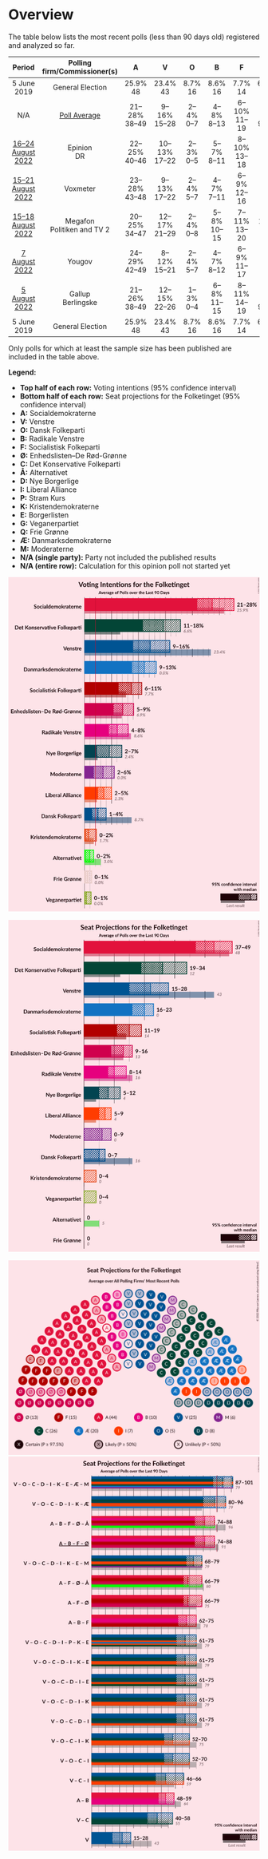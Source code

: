 # Overview

The table below lists the most recent polls (less than 90 days old) registered and analyzed so far.

| Period     | Polling firm/Commissioner(s) | A | V | O | B | F | Ø | C | Å | D | I | P | K | E | G | Q | Æ | M |
|:----------:|:----------------------------:|:--:|:--:|:--:|:--:|:--:|:--:|:--:|:--:|:--:|:--:|:--:|:--:|:--:|:--:|:--:|:--:|:--:|
| 5 June 2019 | General Election | 25.9% <br> 48 | 23.4% <br> 43 | 8.7% <br> 16 | 8.6% <br> 16 | 7.7% <br> 14 | 6.9% <br> 13 | 6.6% <br> 12 | 3.0% <br> 5 | 2.4% <br> 4 | 2.3% <br> 4 | 1.8% <br> 0 | 1.7% <br> 0 | 0.8% <br> 0 | 0.0% <br> 0 | 0.0% <br> 0 | 0.0% <br> 0 | 0.0% <br> 0 |
| N/A | [Poll Average](average.html) | 21–28% <br> 38–49 | 9–16% <br> 15–28 | 2–4% <br> 0–7 | 4–8% <br> 8–13 | 6–10% <br> 11–19 | 5–9% <br> 9–16 | 11–18% <br> 20–34 | 0–2% <br> 0 | 2–7% <br> 5–12 | 3–6% <br> 5–10 | N/A <br> N/A | 0–2% <br> 0–4 | N/A <br> N/A | 0–1% <br> 0–4 | 0–1% <br> 0 | 8–13% <br> 15–23 | 1–5% <br> 0–9 |
| [16–24 August 2022](2022-08-24-Epinion.html) | Epinion <br> DR | 22–25% <br> 40–46 | 10–13% <br> 17–22 | 2–3% <br> 0–5 | 5–7% <br> 8–11 | 8–10% <br> 13–18 | 6–8% <br> 12–16 | 15–18% <br> 29–34 | 1–2% <br> 0 | 3–5% <br> 7–8 | 2–4% <br> 4–6 | N/A <br> N/A | 0–1% <br> 0 | N/A <br> N/A | 0–1% <br> 0 | 0–1% <br> 0 | 11–13% <br> 20–24 | 2–4% <br> 4–6 |
| [15–21 August 2022](2022-08-21-Voxmeter.html) | Voxmeter | 23–28% <br> 43–48 | 9–13% <br> 17–22 | 2–4% <br> 5–7 | 4–7% <br> 7–11 | 6–9% <br> 12–16 | 6–9% <br> 12–16 | 14–19% <br> 25–32 | 1–2% <br> 0 | 3–6% <br> 7–12 | 4–6% <br> 8–12 | N/A <br> N/A | 0–1% <br> 0 | N/A <br> N/A | 0–1% <br> 0 | 0–1% <br> 0 | 8–11% <br> 14–20 | 1–3% <br> 0–5 |
| [15–18 August 2022](2022-08-18-Megafon.html) | Megafon <br> Politiken and TV 2 | 20–25% <br> 34–47 | 12–17% <br> 21–29 | 2–4% <br> 0–8 | 5–8% <br> 10–15 | 7–11% <br> 13–20 | 6–10% <br> 10–17 | 13–18% <br> 23–33 | 1–2% <br> 0 | 2–4% <br> 4–7 | 3–5% <br> 5–9 | N/A <br> N/A | 0–1% <br> 0 | N/A <br> N/A | 0–1% <br> 0 | 0–2% <br> 0 | 8–12% <br> 14–22 | 1–3% <br> 0–6 |
| [7 August 2022](2022-08-07-Yougov.html) | Yougov | 24–29% <br> 42–49 | 8–12% <br> 15–21 | 2–4% <br> 5–7 | 4–7% <br> 8–12 | 6–9% <br> 11–17 | 6–8% <br> 10–14 | 12–16% <br> 22–26 | 1–2% <br> 0 | 4–7% <br> 8–12 | 2–4% <br> 5–7 | N/A <br> N/A | 0–1% <br> 0 | N/A <br> N/A | 0–1% <br> 0–4 | 0–1% <br> 0 | 10–14% <br> 18–25 | 4–6% <br> 6–9 |
| [5 August 2022](2022-08-05-Gallup.html) | Gallup <br> Berlingske | 21–26% <br> 38–49 | 12–15% <br> 22–26 | 1–3% <br> 0–4 | 6–8% <br> 11–15 | 8–11% <br> 14–19 | 5–7% <br> 9–13 | 10–13% <br> 19–23 | 0–1% <br> 0 | 5–7% <br> 9–12 | 3–5% <br> 6–10 | N/A <br> N/A | 1–2% <br> 0–4 | N/A <br> N/A | 0–1% <br> 0 | 0–1% <br> 0 | 9–12% <br> 16–21 | 3–5% <br> 6–9 |
| 5 June 2019 | General Election | 25.9% <br> 48 | 23.4% <br> 43 | 8.7% <br> 16 | 8.6% <br> 16 | 7.7% <br> 14 | 6.9% <br> 13 | 6.6% <br> 12 | 3.0% <br> 5 | 2.4% <br> 4 | 2.3% <br> 4 | 1.8% <br> 0 | 1.7% <br> 0 | 0.8% <br> 0 | 0.0% <br> 0 | 0.0% <br> 0 | 0.0% <br> 0 | 0.0% <br> 0 |

Only polls for which at least the sample size has been published are included in the table above.

**Legend:**
+ **Top half of each row:** Voting intentions (95% confidence interval)
+ **Bottom half of each row:** Seat projections for the Folketinget (95% confidence interval)
+ **A:** Socialdemokraterne
+ **V:** Venstre
+ **O:** Dansk Folkeparti
+ **B:** Radikale Venstre
+ **F:** Socialistisk Folkeparti
+ **Ø:** Enhedslisten–De Rød-Grønne
+ **C:** Det Konservative Folkeparti
+ **Å:** Alternativet
+ **D:** Nye Borgerlige
+ **I:** Liberal Alliance
+ **P:** Stram Kurs
+ **K:** Kristendemokraterne
+ **E:** Borgerlisten
+ **G:** Veganerpartiet
+ **Q:** Frie Grønne
+ **Æ:** Danmarksdemokraterne
+ **M:** Moderaterne
+ **N/A (single party):** Party not included the published results
+ **N/A (entire row):** Calculation for this opinion poll not started yet


![Graph with voting intentions not yet produced](average.png "Voting Intentions")

![Graph with seats not yet produced](average-seats.png "Seats")

![Graph with seating plan not yet produced](average-seating-plan.png "Seating Plan")
![Graph with coalitions seats not yet produced](average-coalitions-seats.png "Coalitions Seats")

